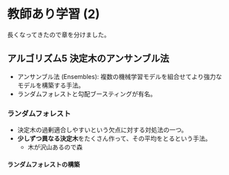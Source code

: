 # 教師あり学習 (2)

長くなってきたので章を分けました。






## アルゴリズム5 決定木のアンサンブル法

- アンサンブル法 (Ensembles): 複数の機械学習モデルを組合せてより強力なモデルを構築する手法。
- ランダムフォレストと勾配ブースティングが有名。

### ランダムフォレスト

- 決定木の過剰適合しやすいという欠点に対する対処法の一つ。
- **少しずつ異なる決定木**をたくさん作って、その平均をとるという手法。
    - 木が沢山あるので森

#### ランダムフォレストの構築
